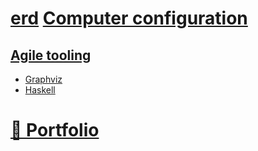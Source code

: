 # [erd](https://github.com/BurntSushi/erd) [Computer configuration](https://wikipedia.org/wiki/Computer_configuration)

## [Agile tooling](https://wikipedia.org/wiki/Agile_tooling)

* [Graphviz](http://graphviz.org)
* [Haskell](https://github.com/noud/haskell-config)

# [📁 Portfolio](https://github.com/noud/portfolio#portfolio-repositories-index)